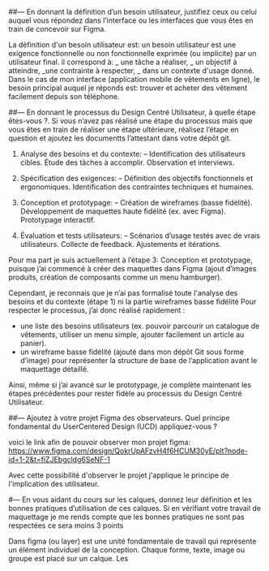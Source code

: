 ##— En donnant la définition d’un besoin utilisateur, justifiez ceux ou celui auquel vous répondez dans l’interface ou les interfaces que vous êtes en train de concevoir sur Figma.

La définition d'un  besoin utilisateur est: un besoin utilisateur est une exigence fonctionnelle ou non fonctionnelle exprimée (ou implicite) par un utilisateur final. il correspond à:
_ une tâche a réaliser,
_ un objectif à atteindre,
_une contrainte à respecter,
_ dans un contexte d'usage donné.
Dans le cas de mon interface (application mobile de vêtements en ligne), 
le besoin principal auquel je réponds est: trouver et acheter des vêtement facilement depuis son téléphone.

##— En donnant le processus du Design Centré Utilisateur, à quelle étape êtes-vous ?. Si vous
n’avez pas réalisé une étape du processus mais que vous êtes en train de réaliser une étape
ultérieure, réalisez l’étape en question et ajoutez les documentts l’attestant dans votre
dépôt git.

1. Analyse des besoins et du contexte: – Identification des utilisateurs cibles. Étude des tâches à accomplir. Observation et interviews.  

2. Spécification des exigences: – Définition des objectifs fonctionnels et ergonomiques. Identification des contraintes techniques et humaines.  

3. Conception et prototypage: – Création de wireframes (basse fidélité). Développement de maquettes haute fidélité (ex. avec Figma). Prototypage interactif.  

4. Évaluation et tests utilisateurs: – Scénarios d’usage testés avec de vrais utilisateurs. Collecte de feedback. Ajustements et itérations.

Pour ma part je suis actuellement à l’étape 3: Conception et prototypage, puisque j’ai commencé à créer des maquettes dans Figma (ajout d’images produits, création de composants comme un menu hamburger).  

Cependant, je reconnais que je n’ai pas formalisé toute l'analyse des besoins et du contexte (étape 1) ni la partie wireframes basse fidélité Pour respecter le processus, j’ai donc réalisé rapidement :  
- une liste des besoins utilisateurs (ex. pouvoir parcourir un catalogue de vêtements, utiliser un menu simple, ajouter facilement un article au panier).  
- un wireframe basse fidélité (ajouté dans mon dépôt Git sous forme d’image) pour représenter la structure de base de l’application avant le maquettage détaillé.  

Ainsi, même si j’ai avancé sur le prototypage, je complète maintenant les étapes précédentes pour rester fidèle au processus du Design Centré Utilisateur.  

##— Ajoutez à votre projet Figma des observateurs. Quel principe fondamental du UserCentered Design (UCD) appliquez-vous ?

voici le link afin de pouvoir observer mon projet figma:
https://www.figma.com/design/QokrUpAFzvH4f6HCUM30yE/plt?node-id=1-2&t=fiZJEbgcldg6SeNF-1

Avec cette possibilité d'observer le projet j'applique le principe de l'implication des utilisateur.

#— En vous aidant du cours sur les calques, donnez leur définition et les bonnes pratiques
d’utilisation de ces calques. Si en vérifiant votre travail de maquettage je me rends compte
que les bonnes pratiques ne sont pas respectées ce sera moins 3 points

Dans figma (ou layer) est une unité fondamentale de travail qui représente un élément individuel de la conception. Chaque forme, texte, image ou groupe est placé sur un calque. Les
